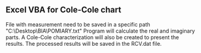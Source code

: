 ## Excel VBA for Cole-Cole chart

File with measurement need to be saved in a specific path "C:\Desktop\BIA\POMIARY.txt"
Program will calculate the real and imaginary parts.
A Cole-Cole characterization will also be created to present the results.
The processed results will be saved in the RCV.dat file.
